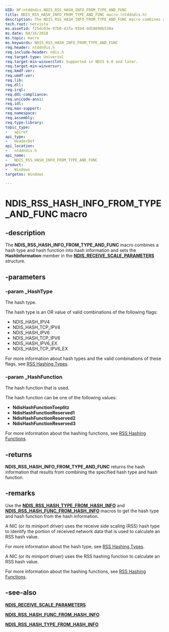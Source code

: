 ```yaml
---
UID: NF:ntddndis.NDIS_RSS_HASH_INFO_FROM_TYPE_AND_FUNC
title: NDIS_RSS_HASH_INFO_FROM_TYPE_AND_FUNC macro (ntddndis.h)
description: The NDIS_RSS_HASH_INFO_FROM_TYPE_AND_FUNC macro combines a hash type and hash function into hash information and sets the HashInformation member in the NDIS_RECEIVE_SCALE_PARAMETERS structure.
tech.root: netvista
ms.assetid: f25dc03e-97b0-43fa-93d4-dd58090b530a
ms.date: 04/16/2018
ms.topic: macro
ms.keywords: NDIS_RSS_HASH_INFO_FROM_TYPE_AND_FUNC
req.header: ntddndis.h
req.include-header: ndis.h
req.target-type: Universal
req.target-min-winverclnt: Supported in NDIS 6.0 and later.
req.target-min-winversvr:
req.kmdf-ver:
req.umdf-ver:
req.lib:
req.dll:
req.irql: 
req.ddi-compliance:
req.unicode-ansi:
req.idl:
req.max-support:
req.namespace:
req.assembly:
req.type-library: 
topic_type: 
-	apiref
api_type: 
-	HeaderDef
api_location: 
-	ntddndis.h
api_name: 
-	NDIS_RSS_HASH_INFO_FROM_TYPE_AND_FUNC
product:
-	Windows
targetos: Windows

---
```


# NDIS_RSS_HASH_INFO_FROM_TYPE_AND_FUNC macro


## -description

The **NDIS_RSS_HASH_INFO_FROM_TYPE_AND_FUNC** macro combines a hash type and hash function into hash information and sets the **HashInformation** member in the [**NDIS_RECEIVE_SCALE_PARAMETERS**](ns-ntddndis-_ndis_receive_scale_parameters.md) structure.

## -parameters

### -param _HashType

The hash type.

The hash type is an OR value of valid combinations of the following flags:

- NDIS_HASH_IPV4
- NDIS_HASH_TCP_IPV4
- NDIS_HASH_IPV6
- NDIS_HASH_TCP_IPV6
- NDIS_HASH_IPV6_EX
- NDIS_HASH_TCP_IPV6_EX

For more information about hash types and the valid combinations of these flags, see [RSS Hashing Types](https://docs.microsoft.com/windows-hardware/drivers/network/rss-hashing-types).

### -param _HashFunction

The hash function that is used.

The hash function can be one of the following values:

- **NdisHashFunctionToeplitz**
- **NdisHashFunctionReserved1**
- **NdisHashFunctionReserved2**
- **NdisHashFunctionReserved3**

For more information about the hashing functions, see [RSS Hashing Functions](https://docs.microsoft.com/windows-hardware/drivers/network/rss-hashing-functions).

## -returns

**NDIS_RSS_HASH_INFO_FROM_TYPE_AND_FUNC** returns the hash information that results from combining the specified hash type and hash function.

## -remarks

Use the [**NDIS_RSS_HASH_TYPE_FROM_HASH_INFO**](nf-ntddndis-ndis_rss_hash_type_from_hash_info.md) and [**NDIS_RSS_HASH_FUNC_FROM_HASH_INFO**](nf-ntddndis-ndis_rss_hash_func_from_hash_info.md) macros to get the hash type and hash function from the hash information.

A NIC (or its miniport driver) uses the receive side scaling (RSS) hash type to identify the portion of received network data that is used to calculate an RSS hash value.

For more information about the hash type, see [RSS Hashing Types](https://docs.microsoft.com/windows-hardware/drivers/network/rss-hashing-types).

A NIC (or its miniport driver) uses the RSS hashing function to calculate an RSS hash value.

For more information about the hashing functions, see [RSS Hashing Functions](https://docs.microsoft.com/windows-hardware/drivers/network/rss-hashing-functions).

## -see-also

[**NDIS_RECEIVE_SCALE_PARAMETERS**](ns-ntddndis-_ndis_receive_scale_parameters.md)

[**NDIS_RSS_HASH_FUNC_FROM_HASH_INFO**](nf-ntddndis-ndis_rss_hash_func_from_hash_info.md)

[**NDIS_RSS_HASH_TYPE_FROM_HASH_INFO**](nf-ntddndis-ndis_rss_hash_type_from_hash_info.md)
